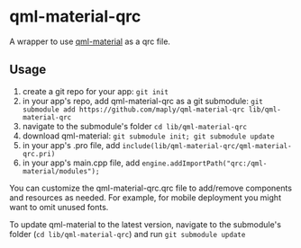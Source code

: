# qml-material-qrc
A wrapper to use [qml-material](https://github.com/papyros/qml-material) as a qrc file.

## Usage

1. create a git repo for your app: `git init`
2. in your app's repo, add qml-material-qrc as a git submodule: `git submodule add https://github.com/maply/qml-material-qrc lib/qml-material-qrc`
3. navigate to the submodule's folder `cd lib/qml-material-qrc`
4. download qml-material: `git submodule init; git submodule update`
5. in your app's .pro file, add `include(lib/qml-material-qrc/qml-material-qrc.pri)`
6. in your app's main.cpp file, add `engine.addImportPath("qrc:/qml-material/modules");`

You can customize the qml-material-qrc.qrc file to add/remove components and resources as needed.
For example, for mobile deployment you might want to omit unused fonts.

To update qml-material to the latest version, navigate to the submodule's folder (`cd lib/qml-material-qrc`) and run `git submodule update`
